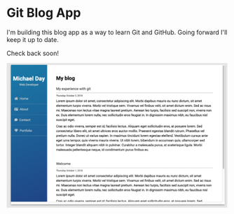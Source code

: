 # Git Blog App

I'm building this blog app as a way to learn Git and GitHub. Going forward I'll keep it up to date.

Check back soon!

<img src="screenshot.png" alt="Blog Screenshot">